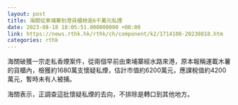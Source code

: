 ```yaml
---
layout: post
title: 海關從柬埔寨到港貨櫃檢逾6千萬元私煙
date: 2023-08-18 18:05:51.000000000 +08:00
link: https://news.rthk.hk/rthk/ch/component/k2/1714108-20230818.htm
categories: rthk
---
```


海關破獲一宗走私香煙案件，從兩個早前由柬埔寨經水路來港，原本報稱運載木薯的貨櫃內，檢獲約1680萬支懷疑私煙，估計市值約6200萬元，應課稅值約4200萬元，暫時未有人被捕。

海關表示，正調查這批懷疑私煙的去向，不排除是轉口到其他地方。
